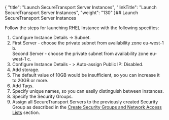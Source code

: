 {
    "title": "Launch SecureTransport Server Instances",
    "linkTitle": "Launch SecureTransport Server Instances",
    "weight": "130"
}## Launch SecureTransport Server Instances

Follow the steps for launching RHEL Instance with the following specifics:

1.  Configure Instance Details -> Subnet.
2.  First Server - choose the private subnet from availability zone eu-west-1 b.  
    Second Server - choose the private subnet from availability zone eu-west-1 c.
3.  Configure Instance Details - &gt; Auto-assign Public IP: Disabled.
4.  Add storage.
5.  The default value of 10GB would be insufficient, so you can increase it to 20GB or more.
6.  Add Tags.
7.  Specify unique names, so you can easily distinguish between instances.
8.  Specify the Security Groups.
9.  Assign all SecureTransport Servers to the previously created Security Group as described in the [](../../st_create_secgroups)[Create Security Groups and Network Access Lists](../../st_create_secgroups) section.
